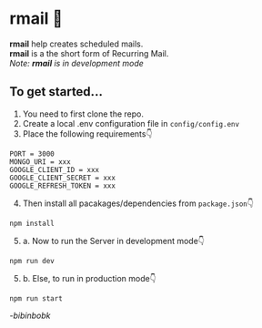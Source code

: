 # rmail 📧
<b>rmail</b> help creates scheduled mails.<br>
<b>rmail</b> is a the short form of Recurring Mail.<br>
<i>Note: <b>rmail</b> is in development mode</i>

## To get started...
1. You need to first clone the repo.
2. Create a local .env configuration file in `config/config.env`
3. Place the following requirements👇
```
PORT = 3000
MONGO_URI = xxx
GOOGLE_CLIENT_ID = xxx
GOOGLE_CLIENT_SECRET = xxx
GOOGLE_REFRESH_TOKEN = xxx
```
4. Then install all pacakages/dependencies from `package.json`👇

```
npm install
```
5. a. Now to run the Server in development mode👇
```
npm run dev
```
5. b. Else, to run in production mode👇
```
npm run start
```
<i>-bibinbobk</i>
